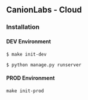 ## CanionLabs - Cloud

### Installation

#### DEV Environment

```
$ make init-dev 
```

```
$ python manage.py runserver 
```

#### PROD Environment

```
make init-prod 
```
